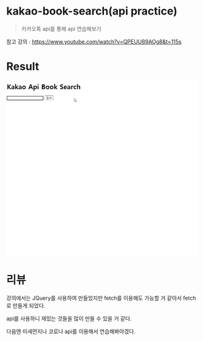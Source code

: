 # kakao-book-search(api practice)

> 카카오톡 api를 통해 api 연습해보기

참고 강의 : https://www.youtube.com/watch?v=QPEUU89AOg8&t=115s

# Result

![result](./api-result.gif)

# 리뷰

강의에서는 JQuery를 사용하여 만들었지만 fetch를 이용해도 가능할 거 같아서 fetch로 만들게 되었다.

api를 사용하니 재밌는 것들을 많이 만들 수 있을 거 같다.

다음엔 미세먼지나 코로나 api를 이용해서 연습해봐야겠다.
